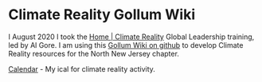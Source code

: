 # Climate Reality Gollum Wiki

I August 2020 I took the [Home | Climate Reality](https://www.climaterealityproject.org/) Global Leadership training, led by Al Gore. I am using this [Gollum Wiki on github](https://github.com/gollum/gollum) to develop Climate Reality resources for the North New Jersey chapter.

[Calendar](Calendar.md) - My ical for climate reality activity.
